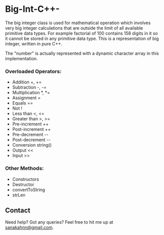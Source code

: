 # Big-Int-C++-
The big integer class is used for mathematical operation which involves very big integer calculations that are outside the limit of all available primitive data types. For example factorial of 100 contains 158 digits in it so it cannot be stored in any primitive data type. This is a representation of big integer, written in pure C++. 

The "number" is actually represented with a dynamic character array in this implementation.

### Overloaded Operators: <br>
- Addition +, +=
- Subtraction -, -=
- Multiplication *, *=
- Assignment = 
- Equals ==
- Not !
- Less than <, <=
- Greater than >, >=
- Pre-increment ++
- Post-increment ++
- Pre-decrement --
- Post-decrement --
- Conversion string()
- Output <<
- Input >>

### Other Methods: <br>
- Constructors
- Destructor
- convertToString
- strLen

## Contact
Need help? Got any queries? Feel free to hit me up at sanakahnn@gmail.com.
